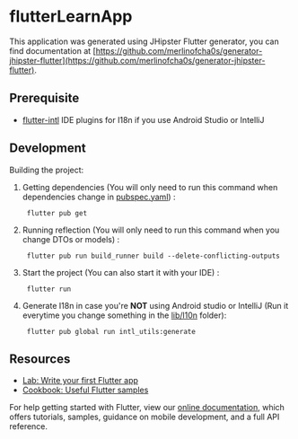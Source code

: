 # flutterLearnApp

This application was generated using JHipster Flutter generator, you can find documentation at [https://github.com/merlinofcha0s/generator-jhipster-flutter](https://github.com/merlinofcha0s/generator-jhipster-flutter).

## Prerequisite

- [flutter-intl](https://plugins.jetbrains.com/plugin/13666-flutter-intl) IDE plugins for I18n if you use Android Studio or IntelliJ

## Development

Building the project:

1. Getting dependencies (You will only need to run this command when dependencies change in [pubspec.yaml](pubspec.yaml)) :

        flutter pub get

2. Running reflection (You will only need to run this command when you change DTOs or models) :

        flutter pub run build_runner build --delete-conflicting-outputs

3. Start the project (You can also start it with your IDE) :

        flutter run

4. Generate I18n in case you're **NOT** using Android studio or IntelliJ (Run it everytime you change something in the [lib/l10n](lib/l10n) folder):

        flutter pub global run intl_utils:generate

## Resources

- [Lab: Write your first Flutter app](https://flutter.dev/docs/get-started/codelab)
- [Cookbook: Useful Flutter samples](https://flutter.dev/docs/cookbook)

For help getting started with Flutter, view our [online documentation](https://flutter.dev/docs), which offers tutorials,
samples, guidance on mobile development, and a full API reference.
